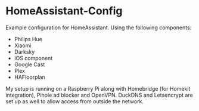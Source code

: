 # HomeAssistant-Config
Example configuration for HomeAssistant. Using the following components:

- Philips Hue
- Xiaomi
- Darksky
- iOS component
- Google Cast
- Plex
- HAFloorplan

My setup is running on a Raspberry Pi along with Homebridge (for Homekit integration), Pihole ad blocker and OpenVPN. DuckDNS and Letsencrypt are set up as well to allow access from outside the network.
